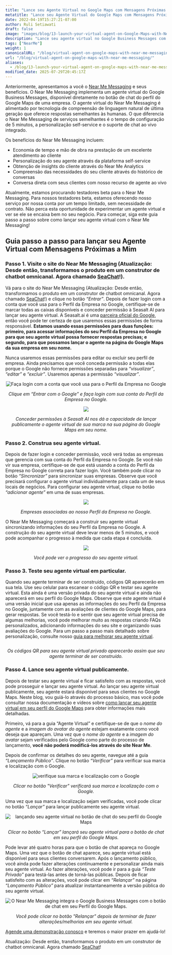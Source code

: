 ```yaml
---
title: "Lance seu Agente Virtual no Google Maps com Mensagens Próximas a Mim"
metatitle: "Lance seu Agente Virtual do Google Maps com Mensagens Próximas a Mim"
date: 2022-04-19T15:27:21-07:00
author: Ruli Setiawati
draft: false
image: "images/blog/13-launch-your-virtual-agent-on-Google-Maps-with-Near-Me-Messaging/thumbnail.png"
description: "Lance seu agente virtual no Google Business Messages com Mensagens Próximas a Mim."
tags: ["NearMe"]
weight: 1 
canonicalURL: "/blog/virtual-agent-on-google-maps-with-near-me-messaging/"
url: "/blog/virtual-agent-on-google-maps-with-near-me-messaging/"
aliases:
  - /blog/13-launch-your-virtual-agent-on-google-maps-with-near-me-messaging/
modified_date: 2025-07-29T20:45:17Z
---
```


Anteriormente, apresentamos a você o [Near Me Messaging](https://seasalt.ai/blog/12-near-me-messaging-google-business-messages/) e seus benefícios. O Near Me Messaging implementa um agente virtual do Google Business Messages, disponível diretamente no botão de chat do perfil do Google Maps de uma empresa. O agente virtual do Near Me Messaging é alimentado por tecnologia de compreensão de linguagem natural de última geração que oferece respostas semelhantes às humanas. O que diferencia o Near Me Messaging de serviços semelhantes é o tempo de configuração de 5 minutos, a personalização self-service e o suporte de chat ao vivo integrado.

Os benefícios do Near Me Messaging incluem:
- Economia de tempo e mão de obra na prestação de um excelente atendimento ao cliente
- Personalização do seu agente através da plataforma self-service
- Obtenção de insights do cliente através do Near Me Analytics
- Compreensão das necessidades do seu cliente através do histórico de conversas
- Conversa direta com seus clientes com nosso recurso de agente ao vivo

Atualmente, estamos procurando testadores beta para o Near Me Messaging. Para nossos testadores beta, estamos oferecendo nosso serviço por nossa conta por um tempo limitado, sem necessidade de contrato. Não perca esta oportunidade de experimentar um agente virtual e ver se ele se encaixa bem no seu negócio. Para começar, siga este guia passo a passo sobre como lançar seu agente virtual com o Near Me Messaging!


## Guia passo a passo para lançar seu Agente Virtual com Mensagens Próximas a Mim

### Passo 1. Visite o site do Near Me Messaging (Atualização: Desde então, transformamos o produto em um construtor de chatbot omnicanal. Agora chamado [SeaChat](https://chat.seasalt.ai/?utm_source=blog)!).

Vá para o site do Near Me Messaging (Atualização: Desde então, transformamos o produto em um construtor de chatbot omnicanal. Agora chamado [SeaChat](https://chat.seasalt.ai/?utm_source=blog)!) e clique no botão *“Entrar”*. Depois de fazer login com a conta que você usa para o Perfil da Empresa no Google, certifique-se de marcar todas as caixas disponíveis e conceder permissão à Seasalt AI para lançar seu agente virtual. A Seasalt.ai é uma [parceira oficial do Google](https://developers.google.com/business-communications/business-messages/partners), então você pode ter certeza de que usaremos essas permissões de forma responsável. **Estamos usando essas permissões para duas funções: primeiro, para acessar informações do seu Perfil da Empresa no Google para que seu agente virtual possa fornecer respostas precisas; e segundo, para que possamos lançar o agente na página do Google Maps da sua empresa em seu nome.**

Nunca usaremos essas permissões para editar ou excluir seu perfil de empresa. Ainda precisamos que você conceda permissão a todas elas porque o Google não fornece permissões separadas para *“visualizar”*, *“editar”* e *“excluir”*. Usaremos apenas a permissão *“visualizar”*.

<center>
<img src="/images/blog/13-launch-your-virtual-agent-on-Google-Maps-with-Near-Me-Messaging/2-sign-in.png" alt="Faça login com a conta que você usa para o Perfil da Empresa no Google"/>

*Clique em “Entrar com o Google” e faça login com sua conta do Perfil da Empresa no Google.*
</center>

<center>
<img src="/images/blog/13-launch-your-virtual-agent-on-Google-Maps-with-Near-Me-Messaging/3-permissions.png"/>

*Conceder permissões à Seasalt AI nos dá a capacidade de lançar publicamente o agente virtual de sua marca na sua página do Google Maps em seu nome.*
</center>


### Passo 2. Construa seu agente virtual.

Depois de fazer login e conceder permissão, você verá todas as empresas que gerencia com sua conta do Perfil da Empresa no Google. Se você não vir sua empresa, certifique-se de que está usando a conta do Perfil da Empresa no Google correta para fazer login. Você também pode clicar no botão *“Sincronizar”* para sincronizar suas empresas. Observe que você precisará configurar o agente virtual individualmente para cada um de seus locais de negócios. Para configurar seu agente virtual, clique no botão *“adicionar agente”* em uma de suas empresas.

<center>
<img src="/images/blog/13-launch-your-virtual-agent-on-Google-Maps-with-Near-Me-Messaging/4-business-locations.png"/>

*Empresas associadas ao nosso Perfil da Empresa no Google.*
</center>

O Near Me Messaging começará a construir seu agente virtual sincronizando informações do seu Perfil da Empresa no Google. A construção do seu agente virtual deve levar menos de 5 minutos, e você pode acompanhar o progresso à medida que cada etapa é concluída.


<center>
<img src="/images/blog/13-launch-your-virtual-agent-on-Google-Maps-with-Near-Me-Messaging/5-virtual-agent-building.png"/>

*Você pode ver o progresso do seu agente virtual.*
</center>

### Passo 3. Teste seu agente virtual em particular.

Quando seu agente terminar de ser construído, códigos QR aparecerão em sua tela. Use seu celular para escanear o código QR e testar seu agente virtual. Esta ainda é uma versão privada do seu agente virtual e ainda não aparecerá em seu perfil do Google Maps. Observe que este agente virtual é uma versão inicial que usa apenas as informações do seu Perfil da Empresa no Google, juntamente com as avaliações de clientes do Google Maps, para gerar respostas. Se você testá-lo e sentir que seu agente virtual precisa de algumas melhorias, você pode melhorar muito as respostas criando FAQs personalizados, adicionando informações do seu site e organizando suas avaliações do Google. Para um passo a passo mais detalhado sobre personalização, consulte nosso [guia para melhorar seu agente virtual](https://wiki.seasalt.ai/nearme/maintain_agent/improve_agent/).

<center>
<img src="/images/blog/13-launch-your-virtual-agent-on-Google-Maps-with-Near-Me-Messaging/6-agent-built.png" alt=""/>

*Os códigos QR para seu agente virtual privado aparecerão assim que seu agente terminar de ser construído.*
</center>

### Passo 4. Lance seu agente virtual publicamente.


Depois de testar seu agente virtual e ficar satisfeito com as respostas, você pode prosseguir e lançar seu agente virtual. Ao lançar seu agente virtual publicamente, seu agente estará disponível para seus clientes no Google Maps. Neste blog, vou guiá-lo através do processo básico, mas você pode consultar nossa documentação e vídeos sobre [como lançar seu agente virtual em seu perfil do Google Maps](https://wiki.seasalt.ai/nearme/setup/03-publish_agent/) para obter informações mais detalhadas.

Primeiro, vá para a guia “Agente Virtual” e certifique-se de que o *nome do agente* e a *imagem do avatar do agente* estejam exatamente como você deseja que apareçam. Uma vez que o *nome do agente* e a *imagem do avatar* sejam verificados pelo Google como parte do processo de lançamento, **você não poderá modificá-los através do site Near Me**.

Depois de confirmar os detalhes do seu agente, navegue até a guia *“Lançamento Público”*. Clique no botão *“Verificar”* para verificar sua marca e localização com o Google.

<center>
<img src="/images/blog/13-launch-your-virtual-agent-on-Google-Maps-with-Near-Me-Messaging/7-verification.png" alt="verifique sua marca e localização com o Google"/>

*Clicar no botão "Verificar" verificará sua marca e localização com o Google.*
</center>

Uma vez que sua marca e localização sejam verificadas, você pode clicar no botão *“Lançar”* para lançar publicamente seu agente virtual.

<center>
<img src="/images/blog/13-launch-your-virtual-agent-on-Google-Maps-with-Near-Me-Messaging/8-launch.png" alt="lançando seu agente virtual no botão de chat do seu perfil do Google Maps"/>

*Clicar no botão “Lançar” lançará seu agente virtual para o botão de chat em seu perfil do Google Maps.*
</center>

Pode levar até quatro horas para que o botão de chat apareça no Google Maps. Uma vez que o botão de chat aparece, seu agente virtual está disponível para seus clientes conversarem. Após o lançamento público, você ainda pode fazer alterações continuamente e personalizar ainda mais seu agente virtual. Ao fazer alterações, você pode ir para a guia *“Teste Privado”* para testá-las antes de torná-las públicas. Depois de ficar satisfeito com as alterações, você pode clicar em *“Relançar”* na página *“Lançamento Público”* para atualizar instantaneamente a versão pública do seu agente virtual.

<center>
<img src="/images/blog/13-launch-your-virtual-agent-on-Google-Maps-with-Near-Me-Messaging/9-relaunch.png" alt="O Near Me Messaging integra o Google Business Messages com o botão de chat em seu Perfil do Google Maps."/>

*Você pode clicar no botão "Relançar" depois de terminar de fazer alterações/melhorias em seu agente virtual.*
</center>

[Agende uma demonstração conosco](https://meetings.hubspot.com/seasalt-ai/seasalt-meeting) e teremos o maior prazer em ajudá-lo!

Atualização: Desde então, transformamos o produto em um construtor de chatbot omnicanal. Agora chamado [SeaChat](https://chat.seasalt.ai/?utm_source=blog)!
